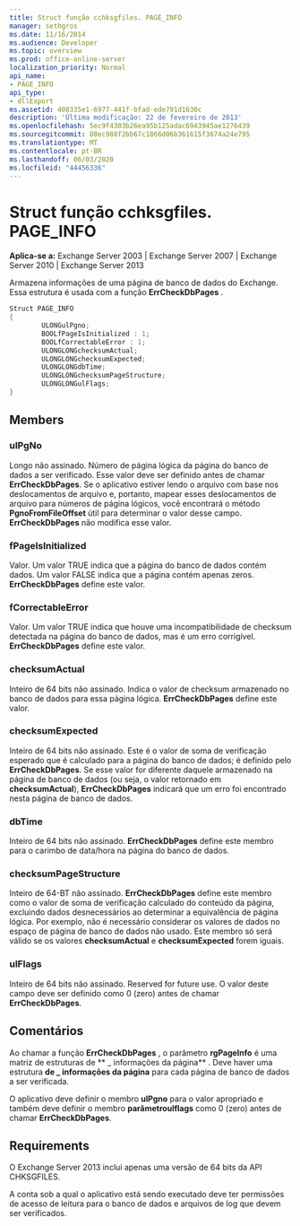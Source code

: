 ```yaml
---
title: Struct função cchksgfiles. PAGE_INFO
manager: sethgros
ms.date: 11/16/2014
ms.audience: Developer
ms.topic: overview
ms.prod: office-online-server
localization_priority: Normal
api_name:
- PAGE_INFO
api_type:
- dllExport
ms.assetid: 408335e1-6977-441f-bfad-ede791d1630c
description: 'Última modificação: 22 de fevereiro de 2013'
ms.openlocfilehash: 5ec9f4303b26ea95b125adac6943945ae1276439
ms.sourcegitcommit: 88ec988f2bb67c1866d06b361615f3674a24e795
ms.translationtype: MT
ms.contentlocale: pt-BR
ms.lasthandoff: 06/03/2020
ms.locfileid: "44456336"
---
```

# <a name="cchksgfilespage_info-struct"></a>Struct função cchksgfiles. PAGE_INFO

**Aplica-se a:** Exchange Server 2003 | Exchange Server 2007 | Exchange Server 2010 | Exchange Server 2013
  
Armazena informações de uma página de banco de dados do Exchange. Essa estrutura é usada com a função **ErrCheckDbPages** . 
  
```cs
Struct PAGE_INFO  
{
        ULONGulPgno;
        BOOLfPageIsInitialized : 1;
        BOOLfCorrectableError : 1;
        ULONGLONGchecksumActual;
        ULONGLONGchecksumExpected;
        ULONGLONGdbTime;
        ULONGLONGchecksumPageStructure;
        ULONGLONGulFlags;
}

```

## <a name="members"></a>Members

### <a name="ulpgno"></a>ulPgNo
  
Longo não assinado. Número de página lógica da página do banco de dados a ser verificado. Esse valor deve ser definido antes de chamar **ErrCheckDbPages**. Se o aplicativo estiver lendo o arquivo com base nos deslocamentos de arquivo e, portanto, mapear esses deslocamentos de arquivo para números de página lógicos, você encontrará o método **PgnoFromFileOffset** útil para determinar o valor desse campo. **ErrCheckDbPages** não modifica esse valor. 
    
### <a name="fpageisinitialized"></a>fPageIsInitialized 
  
Valor. Um valor TRUE indica que a página do banco de dados contém dados. Um valor FALSE indica que a página contém apenas zeros. **ErrCheckDbPages** define este valor. 
    
### <a name="fcorrectableerror"></a>fCorrectableError
  
Valor. Um valor TRUE indica que houve uma incompatibilidade de checksum detectada na página do banco de dados, mas é um erro corrigível. **ErrCheckDbPages** define este valor. 
    
### <a name="checksumactual"></a>checksumActual
  
Inteiro de 64 bits não assinado. Indica o valor de checksum armazenado no banco de dados para essa página lógica. **ErrCheckDbPages** define este valor. 
    
### <a name="checksumexpected"></a>checksumExpected
  
Inteiro de 64 bits não assinado. Este é o valor de soma de verificação esperado que é calculado para a página do banco de dados; é definido pelo **ErrCheckDbPages**. Se esse valor for diferente daquele armazenado na página de banco de dados (ou seja, o valor retornado em **checksumActual**), **ErrCheckDbPages** indicará que um erro foi encontrado nesta página de banco de dados. 
    
### <a name="dbtime"></a>dbTime
  
Inteiro de 64 bits não assinado. **ErrCheckDbPages** define este membro para o carimbo de data/hora na página do banco de dados. 
    
### <a name="checksumpagestructure"></a>checksumPageStructure 
  
Inteiro de 64-BT não assinado. **ErrCheckDbPages** define este membro como o valor de soma de verificação calculado do conteúdo da página, excluindo dados desnecessários ao determinar a equivalência de página lógica. Por exemplo, não é necessário considerar os valores de dados no espaço de página de banco de dados não usado. Este membro só será válido se os valores **checksumActual** e **checksumExpected** forem iguais. 
    
### <a name="ulflags"></a>ulFlags
  
Inteiro de 64 bits não assinado. Reserved for future use. O valor deste campo deve ser definido como 0 (zero) antes de chamar **ErrCheckDbPages**.
    
## <a name="remarks"></a>Comentários

Ao chamar a função **ErrCheckDbPages** , o parâmetro **rgPageInfo** é uma matriz de estruturas de ** \_ informações da página** . Deve haver uma estrutura **de \_ informações da página** para cada página de banco de dados a ser verificada. 
  
O aplicativo deve definir o membro **ulPgno** para o valor apropriado e também deve definir o membro **parâmetroulflags** como 0 (zero) antes de chamar **ErrCheckDbPages**. 
  
## <a name="requirements"></a>Requirements

O Exchange Server 2013 inclui apenas uma versão de 64 bits da API CHKSGFILES.
  
A conta sob a qual o aplicativo está sendo executado deve ter permissões de acesso de leitura para o banco de dados e arquivos de log que devem ser verificados.
  

